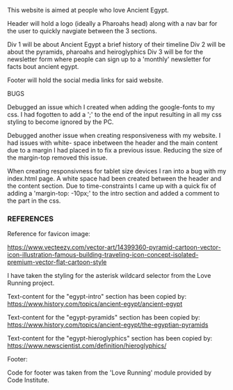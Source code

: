 This website is aimed at people who love Ancient Egypt. 

Header will hold a logo (ideally a Pharoahs head) along with a nav bar for the user to quickly
navgiate between the 3 sections.

Div 1 will be about Ancient Egypt a brief history of their timeline
Div 2 will be about the pyramids, pharoahs and heiroglyphics
Div 3 will be for the newsletter form where people can sign up to a 'monthly' newsletter for facts bout ancient egypt.

Footer will hold the social media links for said website. 


BUGS

Debugged an issue which I created when adding the google-fonts to my css. 
I had fogotten to add a ';' to the end of the input resulting in all my css styling 
to become ignored by the PC.

Debugged another issue when creating responsiveness with my website. I had issues with white-
space inbetween the header and the main content due to a margin I had placed in to fix a previous issue. Reducing the size of the margin-top removed this issue.

When creating responsivness for tablet size devices I ran into a bug with my index.html page. A white space had been created between the header and the content section. Due to time-constraints I came up with a quick fix of adding a 'margin-top: -10px;' to the intro section and added a comment to the part in the css.


### REFERENCES ###

Reference for favicon image:

https://www.vecteezy.com/vector-art/14399360-pyramid-cartoon-vector-icon-illustration-famous-building-traveling-icon-concept-isolated-premium-vector-flat-cartoon-style

I have taken the styling for the asterisk wildcard selector from the Love Running project.

Text-content for the "egypt-intro" section has been copied by: 
https://www.history.com/topics/ancient-egypt/ancient-egypt

Text-content for the "egypt-pyramids" section has been copied by:
https://www.history.com/topics/ancient-egypt/the-egyptian-pyramids

Text-content for the "egypt-hieroglyphics" section has been copied by:
https://www.newscientist.com/definition/hieroglyphics/



Footer:

Code for footer was taken from the 'Love Running' module provided by Code Institute.